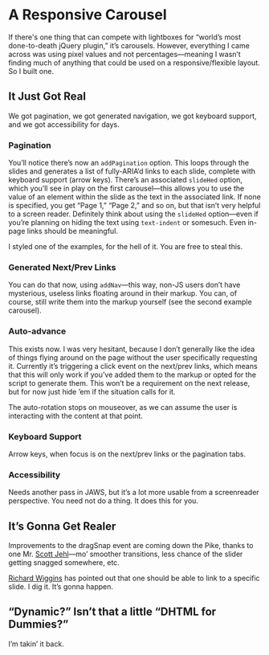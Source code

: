 # A Responsive Carousel
If there's one thing that can compete with lightboxes for “world’s most done-to-death jQuery plugin,” it’s carousels. However, everything I came across was using pixel values and not percentages—meaning I wasn’t finding much of anything that could be used on a responsive/flexible layout. So I built one.

## It Just Got Real
We got pagination, we got generated navigation, we got keyboard support, and we got accessibility for days.

### Pagination
You’ll notice there’s now an ```addPagination``` option. This loops through the slides and generates a list of fully-ARIA’d links to each slide, complete with keyboard support (arrow keys). There’s an associated ```slideHed``` option, which you’ll see in play on the first carousel—this allows you to use the value of an element within the slide as the text in the associated link. If none is specified, you get “Page 1,” “Page 2,” and so on, but that isn’t very helpful to a screen reader. Definitely think about using the ```slideHed``` option—even if you’re planning on hiding the text using ```text-indent``` or somesuch. Even in-page links should be meaningful.

I styled one of the examples, for the hell of it. You are free to steal this.

### Generated Next/Prev Links
You can do that now, using ```addNav```—this way, non-JS users don’t have mysterious, useless links floating around in their markup. You can, of course, still write them into the markup yourself (see the second example carousel).

### Auto-advance
This exists now. I was very hesitant, because I don’t generally like the idea of things flying around on the page without the user specifically requesting it. Currently it’s triggering a click event on the next/prev links, which means that this will only work if you’ve added them to the markup or opted for the script to generate them. This won’t be a requirement on the next release, but for now just hide ’em if the situation calls for it.

The auto-rotation stops on mouseover, as we can assume the user is interacting with the content at that point.

### Keyboard Support
Arrow keys, when focus is on the next/prev links or the pagination tabs.

### Accessibility
Needs another pass in JAWS, but it’s a lot more usable from a screenreader perspective. You need not do a thing.
It does this for you. 

## It’s Gonna Get Realer
Improvements to the dragSnap event are coming down the Pike, thanks to one Mr. <a href="https://github.com/scottjehl">Scott Jehl</a>—mo’ smoother transitions, less chance of the slider getting snagged somewhere, etc.

<a href="https://github.com/richardwiggins">Richard Wiggins</a> has pointed out that one should be able to link to a specific slide. I dig it. It’s gonna happen.

## “Dynamic?” Isn’t that a little “DHTML for Dummies?”
I’m takin’ it back.